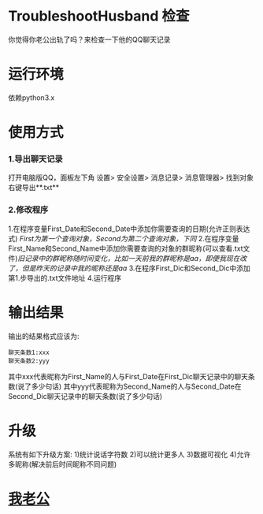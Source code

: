 # TroubleshootHusband 检查
你觉得你老公出轨了吗？来检查一下他的QQ聊天记录

# 运行环境
依赖python3.x

# 使用方式
### 1.导出聊天记录
打开电脑版QQ，面板左下角 设置> 安全设置> 消息记录> 消息管理器> 找到对象右键导出**.txt**

### 2.修改程序
1.在程序变量First_Date和Second_Date中添加你需要查询的日期(允许正则表达式) *First为第一个查询对象，Second为第二个查询对象，下同*
2.在程序变量First_Name和Second_Name中添加你需要查询的对象的群昵称(可以查看.txt文件)*旧记录中的群昵称随时间变化，比如一天前我的群昵称是aa，即便我现在改了，但是昨天的记录中我的昵称还是aa*
3.在程序First_Dic和Second_Dic中添加第1.步导出的.txt文件地址
4.运行程序

# 输出结果
输出的结果格式应该为:
```
聊天条数1:xxx
聊天条数2:yyy
```
其中xxx代表昵称为First_Name的人与First_Date在First_Dic聊天记录中的聊天条数(说了多少句话)
其中yyy代表昵称为Second_Name的人与Second_Date在Second_Dic聊天记录中的聊天条数(说了多少句话)

# 升级
系统有如下升级方案:
1)统计说话字符数
2)可以统计更多人
3)数据可视化
4)允许多昵称(解决前后时间昵称不同问题)

# [我老公](https://github.com/schlibra)
